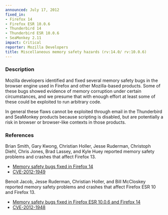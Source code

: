 ```yaml
---
announced: July 17, 2012
fixed_in:
- Firefox 14
- Firefox ESR 10.0.6
- Thunderbird 14
- Thunderbird ESR 10.0.6
- SeaMonkey 2.11
impact: Critical
reporter: Mozilla Developers
title: Miscellaneous memory safety hazards (rv:14.0/ rv:10.0.6)
---
```


<h3>Description</h3>

<p>Mozilla developers identified and fixed several memory safety bugs
in the browser engine used in Firefox and other Mozilla-based
products. Some of these bugs showed evidence of memory corruption
under certain circumstances, and we presume that with enough effort at
least some of these could be exploited to run arbitrary code.</p>

<p>In general these flaws cannot be exploited through email in the Thunderbird
and SeaMonkey products because scripting is disabled, but are potentially a risk
in browser or browser-like contexts in those products.</p>


<h3>References</h3>

<p>Brian Smith, Gary Kwong, Christian Holler, Jesse Ruderman, Christoph Diehl,
Chris Jones, Brad Lassey, and Kyle Huey reported memory safety problems and crashes that
affect Firefox 13.</p>
<ul>
  <li><a href="https://bugzilla.mozilla.org/buglist.cgi?bug_id=712914,738841,743876,&#10;754725,757431,717488,718290,752662,765179,766018,766304,725499">
          Memory safety bugs fixed in Firefox 14</a></li>
  <li><a href="http://cve.mitre.org/cgi-bin/cvename.cgi?name=CVE-2012-1949" class="ex-ref">CVE-2012-1949</a></li>
</ul>

<p>Benoit Jacob, Jesse Ruderman, Christian Holler, and Bill McCloskey reported
memory safety problems and crashes that affect Firefox ESR 10 and
Firefox 13.</p>

<ul>
  <li><a href="https://bugzilla.mozilla.org/buglist.cgi?bug_id=732233,746896,&#10;750575,763225,746103,756600,749385,758471,754989,772282">
          Memory safety bugs fixed in Firefox ESR 10.0.6 and Firefox 14</a></li>
  <li><a href="http://cve.mitre.org/cgi-bin/cvename.cgi?name=CVE-2012-1948" class="ex-ref">CVE-2012-1948</a></li>
</ul>




